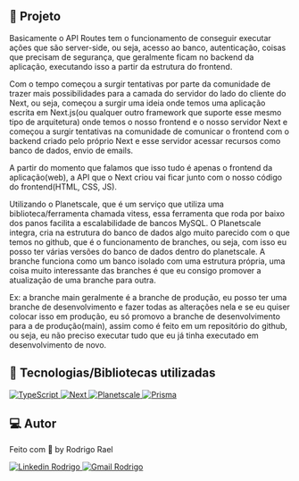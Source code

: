 ## :page_with_curl: Projeto

Basicamente o API Routes tem o funcionamento de conseguir executar ações que são server-side, ou seja, acesso ao banco, autenticação, coisas que precisam de segurança, que geralmente ficam no backend da aplicação, executando isso a partir da estrutura do frontend.

Com o tempo começou a surgir tentativas por parte da comunidade de trazer mais possibilidades para a camada do servidor do lado do cliente do Next, ou seja, começou a surgir uma ideia onde temos uma aplicação escrita em Next.js(ou qualquer outro framework que suporte esse mesmo tipo de arquitetura) onde temos o nosso frontend e o nosso servidor Next e começou a surgir tentativas na comunidade de comunicar o frontend com o backend criado pelo próprio Next e esse servidor acessar recursos como banco de dados, envio de emails.

A partir do momento que falamos que isso tudo é apenas o frontend da aplicação(web), a API que o Next criou vai ficar junto com o nosso código do frontend(HTML, CSS, JS).

Utilizando o Planetscale, que é um serviço que utiliza uma biblioteca/ferramenta
chamada vitess, essa ferramenta que roda por baixo dos panos facilita a escalabilidade de bancos MySQL.
O Planetscale integra, cria na estrutura do banco de dados algo muito parecido com o que temos no github, que é o funcionamento de branches, ou seja, com isso eu posso ter várias versões do banco de dados dentro do planetscale. A branche funciona como um banco isolado com uma estrutura própria, uma coisa muito interessante das branches é que eu consigo promover a atualização de uma branche para outra.

Ex: a branche main geralmente é a branche de produção, eu posso ter uma branche de desenvolvimento e fazer todas as alterações nela e se eu quiser colocar isso em produção, eu só promovo a branche de desenvolvimento para a de produção(main), assim como é feito em um repositório do github, ou seja, eu não preciso executar tudo que eu já tinha executado em desenvolvimento de novo.

## 🚀 Tecnologias/Bibliotecas utilizadas

<a href="https://www.typescriptlang.org/" target="_blank"> <img src="https://img.shields.io/badge/-TypeScript-3178C6?style=flat-square&logo=TypeScript&logoColor=white" alt="TypeScript"> </a>
<a href="https://nextjs.org/" target="_blank"> <img src="https://img.shields.io/badge/-Next.js-000000?style=flat-square&logo=vercel&logoColor=white" alt="Next"> </a>
<a href="https://planetscale.com/" target="_blank"> <img src="https://img.shields.io/badge/-Planetscale-F35815?style=flat-square&logo=planetscale&logoColor=white" alt="Planetscale"> </a>
<a href="https://www.prisma.io/" target="_blank"> <img src="https://img.shields.io/badge/-Prisma-3368FF?style=flat-square&logo=prisma&logoColor=white" alt="Prisma"> </a>

## 💻 Autor

Feito com 💜 by Rodrigo Rael

<a href="https://www.linkedin.com/in/rodrigo-rael-a7a4b51a9/" target="_blank"> <img src="https://img.shields.io/badge/-RodrigoRael-blue?style=flat-square&logo=Linkedin&logoColor=white&link=https" alt="Linkedin Rodrigo"> </a>
<a href="https://img.shields.io/badge/-rodrigorael53@gmail.com-c14438?style=flat-square&logo=Gmail&logoColor=white&link=mailto:rodrigorael53@gmail.com" target="_blank"> <img src="https://img.shields.io/badge/-rodrigorael53@gmail.com-c14438?style=flat-square&logo=Gmail&logoColor=white&link=mailto:rodrigorael53@gmail.com" alt="Gmail Rodrigo"> </a>

